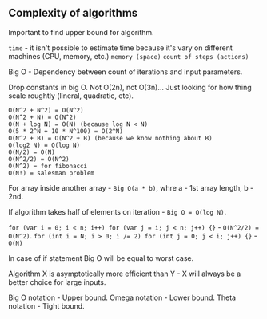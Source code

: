 Complexity of algorithms
-

Important to find upper bound for algorithm.

`time` - it isn't possible to estimate time because it's vary on different machines (CPU, memory, etc.)
`memory (space)`
`count of steps (actions)`

Big O - Dependency between count of iterations and input parameters.

Drop constants in big O. Not O(2n), not O(3n)...
Just looking for how thing scale roughtly (lineral, quadratic, etc).

````
O(N^2 + N^2) = O(N^2)
O(N^2 + N) = O(N^2)
O(N + log N) = O(N) (because log N < N)
O(5 * 2^N + 10 * N^100) = O(2^N)
O(N^2 + B) = O(N^2 + B) (because we know nothing about B)
O(log2 N) = O(log N)
O(N/2) = O(N)
O(N^2/2) = O(N^2)
O(N^2) = for fibonacci
O(N!) = salesman problem
````

For array inside another array - `Big O(a * b)`,
whre a - 1st array length, b - 2nd.

If algorithm takes half of elements on iteration - `Big O = O(log N)`.

`for (var i = 0; i < n; i++) for (var j = i; j < n; j++) {}` - `O(N^2/2) = O(N^2)`.
`for (int i = N; i > 0; i /= 2) for (int j = 0; j < i; j++) {}` - `O(N)`

In case of if statement Big O will be equal to worst case.

Algorithm X is asymptotically more efficient than Y -
X will always be a better choice for large inputs.

Big O notation - Upper bound.
Omega notation - Lower bound.
Theta notation - Tight bound.
